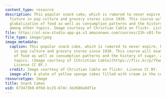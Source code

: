 ```yaml
---
content_type: resource
description: This popular snack cake, which is rumored to never expire, has been a
  fixture in pop culture and grocery stores since 1930. This course will examine the
  globalization of food as well as consumption patterns and the history of sugar,
  among other topics. Image courtesy of Christian Cable on flickr. License CC BY.
file: https://ol-ocw-studio-app-qa.s3.amazonaws.com/courses/21h-s01-food-in-american-history-fall-2014/673473b08f68bc25674c3e2686a9d71e_21h-s01f14.jpg
file_type: image/jpeg
image_metadata:
  caption: This popular snack cake, which is rumored to never expire, has been a fixture
    in pop culture and grocery stores since 1930. This course will examine the globalization
    of food as well as consumption patterns and the history of sugar, among other
    topics. (Image courtesy of [Christian Cable](https://flic.kr/p/7Ywntm) on flickr.
    License CC BY.)
  credit: Image courtesy of Christian Cable on flickr. License CC BY.
  image-alt: A plate of yellow sponge cakes filled with cream in the center.
resourcetype: Image
title: Snack Cakes
uid: 673473b0-8f68-bc25-674c-3e2686a9d71e
---
```

